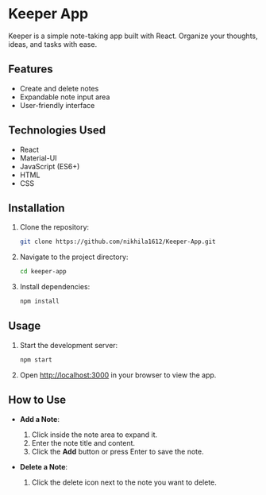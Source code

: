# Keeper App

Keeper is a simple note-taking app built with React. Organize your thoughts, ideas, and tasks with ease.

## Features

- Create and delete notes
- Expandable note input area
- User-friendly interface

## Technologies Used

- React
- Material-UI
- JavaScript (ES6+)
- HTML
- CSS

## Installation

1. Clone the repository:

    ```bash
    git clone https://github.com/nikhila1612/Keeper-App.git
    ```

2. Navigate to the project directory:

    ```bash
    cd keeper-app
    ```

3. Install dependencies:

    ```bash
    npm install
    ```

## Usage

1. Start the development server:

    ```bash
    npm start
    ```

2. Open [http://localhost:3000](http://localhost:3000) in your browser to view the app.

## How to Use

- **Add a Note**: 
    1. Click inside the note area to expand it.
    2. Enter the note title and content.
    3. Click the **Add** button or press Enter to save the note.

- **Delete a Note**:
    1. Click the delete icon next to the note you want to delete.

